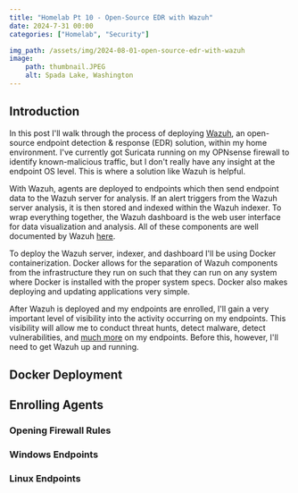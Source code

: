 ```yaml
---
title: "Homelab Pt 10 - Open-Source EDR with Wazuh"
date: 2024-7-31 00:00
categories: ["Homelab", "Security"]

img_path: /assets/img/2024-08-01-open-source-edr-with-wazuh
image:
    path: thumbnail.JPEG
    alt: Spada Lake, Washington
---
```

## Introduction
In this post I'll walk through the process of deploying [Wazuh](https://wazuh.com/), an open-source endpoint detection & response (EDR) solution, within my home environment. I've currently got Suricata running on my OPNsense firewall to identify known-malicious traffic, but I don't really have any insight at the endpoint OS level. This is where a solution like Wazuh is helpful. 

With Wazuh, agents are deployed to endpoints which then send endpoint data to the Wazuh server for analysis.  If an alert triggers from the Wazuh server analysis, it is then stored and indexed within the Wazuh indexer. To wrap everything together, the Wazuh dashboard is the web user interface for data visualization and analysis. All of these components are well documented by Wazuh [here](https://documentation.wazuh.com/current/getting-started/components/index.html).

To deploy the Wazuh server, indexer, and dashboard I'll be using Docker containerization. Docker allows for the separation of Wazuh components from the infrastructure they run on such that they can run on any system where Docker is installed with the proper system specs. Docker also makes deploying and updating applications very simple. 

After Wazuh is deployed and my endpoints are enrolled, I'll gain a very important level of visibility into the activity occurring on my endpoints. This visibility will allow me to conduct threat hunts, detect malware, detect vulnerabilities, and [much more](https://documentation.wazuh.com/current/getting-started/use-cases/index.html) on my endpoints. Before this, however, I'll need to get Wazuh up and running.

## Docker Deployment

## Enrolling Agents

### Opening Firewall Rules

### Windows Endpoints

### Linux Endpoints